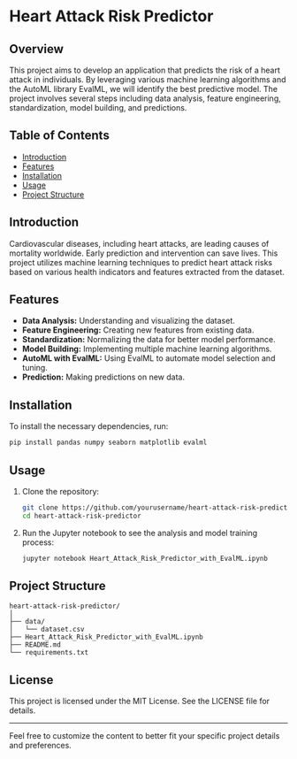 # Heart Attack Risk Predictor

## Overview
This project aims to develop an application that predicts the risk of a heart attack in individuals. By leveraging various machine learning algorithms and the AutoML library EvalML, we will identify the best predictive model. The project involves several steps including data analysis, feature engineering, standardization, model building, and predictions.

## Table of Contents
- [Introduction](#introduction)
- [Features](#features)
- [Installation](#installation)
- [Usage](#usage)
- [Project Structure](#project-structure)

## Introduction
Cardiovascular diseases, including heart attacks, are leading causes of mortality worldwide. Early prediction and intervention can save lives. This project utilizes machine learning techniques to predict heart attack risks based on various health indicators and features extracted from the dataset.

## Features
- **Data Analysis:** Understanding and visualizing the dataset.
- **Feature Engineering:** Creating new features from existing data.
- **Standardization:** Normalizing the data for better model performance.
- **Model Building:** Implementing multiple machine learning algorithms.
- **AutoML with EvalML:** Using EvalML to automate model selection and tuning.
- **Prediction:** Making predictions on new data.

## Installation
To install the necessary dependencies, run:
```bash
pip install pandas numpy seaborn matplotlib evalml
```

## Usage
1. Clone the repository:
    ```bash
    git clone https://github.com/yourusername/heart-attack-risk-predictor.git
    cd heart-attack-risk-predictor
    ```
2. Run the Jupyter notebook to see the analysis and model training process:
    ```bash
    jupyter notebook Heart_Attack_Risk_Predictor_with_EvalML.ipynb
    ```

## Project Structure
```
heart-attack-risk-predictor/
│
├── data/
│   └── dataset.csv
├── Heart_Attack_Risk_Predictor_with_EvalML.ipynb
├── README.md
└── requirements.txt
```


## License
This project is licensed under the MIT License. See the LICENSE file for details.

---

Feel free to customize the content to better fit your specific project details and preferences.
